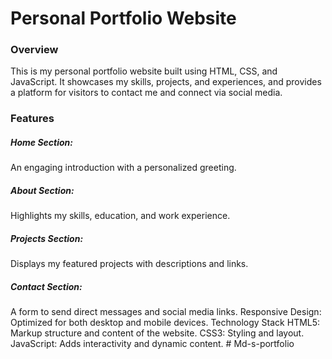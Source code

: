 <h1>Personal Portfolio Website</h1>
<h3>Overview</h3>
<P>This is my personal portfolio website built using HTML, CSS, and JavaScript. It showcases my skills, projects, and experiences, and provides a platform for visitors to contact me and connect via social media.</P>

<h3>Features</h3>
<h5>Home Section:</h5> An engaging introduction with a personalized greeting.
<h5>About Section:</h5> Highlights my skills, education, and work experience.
<h5>Projects Section:</h5> Displays my featured projects with descriptions and links.
<h5>Contact Section:</h5> A form to send direct messages and social media links.
Responsive Design: Optimized for both desktop and mobile devices.
Technology Stack
HTML5: Markup structure and content of the website.
CSS3: Styling and layout.
JavaScript: Adds interactivity and dynamic content.
# Md-s-portfolio
